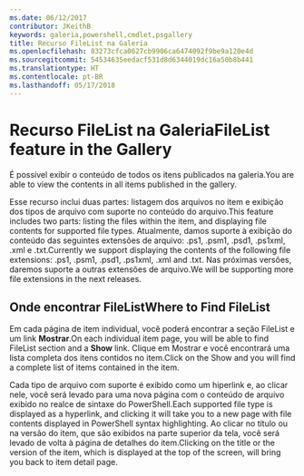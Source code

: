 ```yaml
---
ms.date: 06/12/2017
contributor: JKeithB
keywords: galeria,powershell,cmdlet,psgallery
title: Recurso FileList na Galeria
ms.openlocfilehash: 83273cfca0627cb9906ca6474092f9be9a120e4d
ms.sourcegitcommit: 54534635eedacf531d8d6344019dc16a50b8b441
ms.translationtype: HT
ms.contentlocale: pt-BR
ms.lasthandoff: 05/17/2018
---
```

# <a name="filelist-feature-in-the-gallery"></a><span data-ttu-id="a03e4-103">Recurso FileList na Galeria</span><span class="sxs-lookup"><span data-stu-id="a03e4-103">FileList feature in the Gallery</span></span>

<span data-ttu-id="a03e4-104">É possível exibir o conteúdo de todos os itens publicados na galeria.</span><span class="sxs-lookup"><span data-stu-id="a03e4-104">You are able to view the contents in all items published in the gallery.</span></span>

<span data-ttu-id="a03e4-105">Esse recurso inclui duas partes: listagem dos arquivos no item e exibição dos tipos de arquivo com suporte no conteúdo do arquivo.</span><span class="sxs-lookup"><span data-stu-id="a03e4-105">This feature includes two parts: listing the files within the item, and displaying file contents for supported file types.</span></span> <span data-ttu-id="a03e4-106">Atualmente, damos suporte à exibição do conteúdo das seguintes extensões de arquivo: .ps1, .psm1, .psd1, .ps1xml, .xml e .txt.</span><span class="sxs-lookup"><span data-stu-id="a03e4-106">Currently we support displaying the contents of the following file extensions: .ps1, .psm1, .psd1, .ps1xml, .xml and .txt.</span></span> <span data-ttu-id="a03e4-107">Nas próximas versões, daremos suporte a outras extensões de arquivo.</span><span class="sxs-lookup"><span data-stu-id="a03e4-107">We will be supporting more file extensions in the next releases.</span></span>

## <a name="where-to-find-filelist"></a><span data-ttu-id="a03e4-108">Onde encontrar FileList</span><span class="sxs-lookup"><span data-stu-id="a03e4-108">Where to Find FileList</span></span>

<span data-ttu-id="a03e4-109">Em cada página de item individual, você poderá encontrar a seção FileList e um link **Mostrar**.</span><span class="sxs-lookup"><span data-stu-id="a03e4-109">On each individual item page, you will be able to find FileList section and a **Show** link.</span></span> <span data-ttu-id="a03e4-110">Clique em Mostrar e você encontrará uma lista completa dos itens contidos no item.</span><span class="sxs-lookup"><span data-stu-id="a03e4-110">Click on the Show and you will find a complete list of items contained in the item.</span></span>

<span data-ttu-id="a03e4-111">Cada tipo de arquivo com suporte é exibido como um hiperlink e, ao clicar nele, você será levado para uma nova página com o conteúdo de arquivo exibido no realce de sintaxe do PowerShell.</span><span class="sxs-lookup"><span data-stu-id="a03e4-111">Each supported file type is displayed as a hyperlink, and clicking it will take you to a new page with file contents displayed in PowerShell syntax highlighting.</span></span> <span data-ttu-id="a03e4-112">Ao clicar no título ou na versão do item, que são exibidos na parte superior da tela, você será levado de volta à página de detalhes do item.</span><span class="sxs-lookup"><span data-stu-id="a03e4-112">Clicking on the title or the version of the item, which is displayed at the top of the screen, will bring you back to item detail page.</span></span>